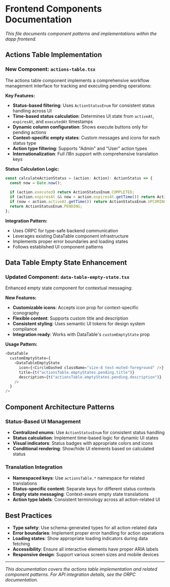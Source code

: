 # Frontend Components Documentation

_This file documents component patterns and implementations within the dapp frontend._

## Actions Table Implementation

### New Component: `actions-table.tsx`

The actions table component implements a comprehensive workflow management interface for tracking and executing pending operations:

**Key Features:**
- **Status-based filtering**: Uses `ActionStatusEnum` for consistent status handling across UI
- **Time-based status calculation**: Determines UI state from `activeAt`, `expiresAt`, and `executedAt` timestamps
- **Dynamic column configuration**: Shows execute buttons only for pending actions
- **Context-specific empty states**: Custom messages and icons for each status type
- **Action type filtering**: Supports "Admin" and "User" action types
- **Internationalization**: Full i18n support with comprehensive translation keys

**Status Calculation Logic:**
```typescript
const calculateActionStatus = (action: Action): ActionStatus => {
  const now = Date.now();
  
  if (action.executed) return ActionStatusEnum.COMPLETED;
  if (action.expiresAt && now > action.expiresAt.getTime()) return ActionStatusEnum.EXPIRED;
  if (now < action.activeAt.getTime()) return ActionStatusEnum.UPCOMING;
  return ActionStatusEnum.PENDING;
};
```

**Integration Pattern:**
- Uses ORPC for type-safe backend communication
- Leverages existing DataTable component infrastructure
- Implements proper error boundaries and loading states
- Follows established UI component patterns

## Data Table Empty State Enhancement

### Updated Component: `data-table-empty-state.tsx`

Enhanced empty state component for contextual messaging:

**New Features:**
- **Customizable icons**: Accepts icon prop for context-specific iconography
- **Flexible content**: Supports custom title and description
- **Consistent styling**: Uses semantic UI tokens for design system compliance
- **Integration ready**: Works with DataTable's `customEmptyState` prop

**Usage Pattern:**
```typescript
<DataTable
  customEmptyState={
    <DataTableEmptyState
      icon={<CircleDashed className="size-8 text-muted-foreground" />}
      title={t("actionsTable.emptyStates.pending.title")}
      description={t("actionsTable.emptyStates.pending.description")}
    />
  }
/>
```

## Component Architecture Patterns

### Status-Based UI Management
- **Centralized enums**: Use `ActionStatusEnum` for consistent status handling
- **Status calculation**: Implement time-based logic for dynamic UI states
- **Visual indicators**: Status badges with appropriate colors and icons
- **Conditional rendering**: Show/hide UI elements based on calculated status

### Translation Integration
- **Namespaced keys**: Use `actionsTable.*` namespace for related translations
- **Status-specific content**: Separate keys for different status contexts
- **Empty state messaging**: Context-aware empty state translations
- **Action type labels**: Consistent terminology across all action-related UI

## Best Practices

- **Type safety**: Use schema-generated types for all action-related data
- **Error boundaries**: Implement proper error handling for action operations
- **Loading states**: Show appropriate loading indicators during data fetching
- **Accessibility**: Ensure all interactive elements have proper ARIA labels
- **Responsive design**: Support various screen sizes and mobile devices

---

_This documentation covers the actions table implementation and related component patterns. For API integration details, see the ORPC documentation._